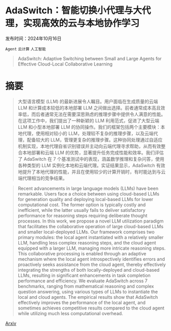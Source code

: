 # AdaSwitch：智能切换小代理与大代理，实现高效的云与本地协作学习

发布时间：2024年10月16日

`Agent` `云计算` `人工智能`

> AdaSwitch: Adaptive Switching between Small and Large Agents for Effective Cloud-Local Collaborative Learning

# 摘要

> 大型语言模型 (LLM) 的最新进展令人瞩目。用户面临在生成质量的云端 LLM 和计算成本较低的本地部署 LLM 之间做出选择。前者通常成本高且效率低，而后者通常无法在需要深思熟虑的推理步骤中提供令人满意的性能。在这项工作中，我们提出了一种新颖的 LLM 利用范式，促进了大型云端 LLM 和小型本地部署 LLM 的协同操作。我们的框架包括两个主要模块：本地代理，使用相对较小的 LLM，处理较不复杂的推理步骤，以及云端代理，配备较大的 LLM，管理更复杂的推理步骤。这种协同处理通过自适应机制实现，本地代理自省识别错误并主动向云端代理寻求帮助，从而有效整合本地部署和云端 LLM 的优势，显著提升任务完成性能和效率。我们评估了 AdaSwitch 在 7 个基准测试中的表现，涵盖数学推理和复杂问答，使用各种类型的 LLM 实例化本地和云端代理。实证结果显示，AdaSwitch 有效地提升了本地代理的性能，并且在使用较少的计算开销时，有时能达到与云端代理相当的竞争结果。

> Recent advancements in large language models (LLMs) have been remarkable. Users face a choice between using cloud-based LLMs for generation quality and deploying local-based LLMs for lower computational cost. The former option is typically costly and inefficient, while the latter usually fails to deliver satisfactory performance for reasoning steps requiring deliberate thought processes. In this work, we propose a novel LLM utilization paradigm that facilitates the collaborative operation of large cloud-based LLMs and smaller local-deployed LLMs. Our framework comprises two primary modules: the local agent instantiated with a relatively smaller LLM, handling less complex reasoning steps, and the cloud agent equipped with a larger LLM, managing more intricate reasoning steps. This collaborative processing is enabled through an adaptive mechanism where the local agent introspectively identifies errors and proactively seeks assistance from the cloud agent, thereby effectively integrating the strengths of both locally-deployed and cloud-based LLMs, resulting in significant enhancements in task completion performance and efficiency. We evaluate AdaSwitch across 7 benchmarks, ranging from mathematical reasoning and complex question answering, using various types of LLMs to instantiate the local and cloud agents. The empirical results show that AdaSwitch effectively improves the performance of the local agent, and sometimes achieves competitive results compared to the cloud agent while utilizing much less computational overhead.

[Arxiv](https://arxiv.org/abs/2410.13181)